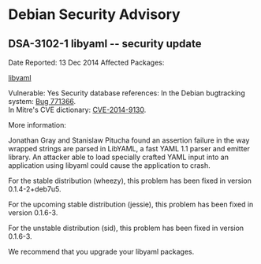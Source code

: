 
Debian Security Advisory
========================


DSA-3102-1 libyaml -- security update
-------------------------------------



Date Reported:
13 Dec 2014
Affected Packages:

[libyaml](https://packages.debian.org/src:libyaml)

Vulnerable:
Yes
Security database references:
In the Debian bugtracking system: [Bug 771366](https://bugs.debian.org/cgi-bin/bugreport.cgi?bug=771366).  
In Mitre's CVE dictionary: [CVE-2014-9130](https://security-tracker.debian.org/tracker/CVE-2014-9130).  

More information:

Jonathan Gray and Stanislaw Pitucha found an assertion failure in the
way wrapped strings are parsed in LibYAML, a fast YAML 1.1 parser and
emitter library. An attacker able to load specially crafted YAML input
into an application using libyaml could cause the application to crash.


For the stable distribution (wheezy), this problem has been fixed in
version 0.1.4-2+deb7u5.


For the upcoming stable distribution (jessie), this problem has been
fixed in version 0.1.6-3.


For the unstable distribution (sid), this problem has been fixed in
version 0.1.6-3.


We recommend that you upgrade your libyaml packages.





